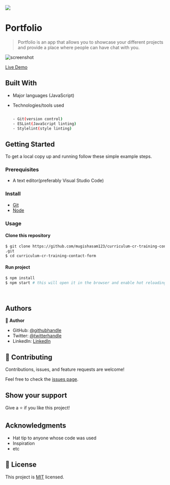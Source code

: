 ![](https://img.shields.io/badge/Portfolio-blue)
# Portfolio
> Portfolio is an app that allows you to showcase your different projects and provide a place where people can have chat with you.

![screenshot]()


[Live Demo]()

## Built With

- Major languages (JavaScript)
- Technologies/tools used 

  
  ``` bash
  
  - Git(version control)
  - ESLint(JavaScript linting)
  - Stylelint(style linting)

  ```


## Getting Started

To get a local copy up and running follow these simple example steps.

### Prerequisites
 - A text editor(preferably Visual Studio Code)
### Install
  -  [Git](https://git-scm.com/downloads)
  -  [Node](https://nodejs.org/en/download/)
### Usage
#### Clone this repository

```bash
$ git clone https://github.com/mugishasam123/curriculum-cr-training-contact-form
.git
$ cd curriculum-cr-training-contact-form
```
#### Run project

```bash
$ npm install
$ npm start # this will open it in the browser and enable hot reloading
```

  <br>


## Authors

👤 **Author**

- GitHub: [@githubhandle](https://github.com/mugishasam123)
- Twitter: [@twitterhandle](https://twitter.com/mugishasamuel42/)
- LinkedIn: [LinkedIn](https://www.linkedin.com/in/mugisha-samuel-55a905208/)


## 🤝 Contributing

Contributions, issues, and feature requests are welcome!

Feel free to check the [issues page](https://github.com/mugishasam123/curriculum-cr-training-contact-form/issues).

## Show your support

Give a ⭐️ if you like this project!

## Acknowledgments

- Hat tip to anyone whose code was used
- Inspiration
- etc
## 📝 License

This project is [MIT](https://opensource.org/licenses/MIT) licensed.